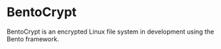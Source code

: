 # BentoCrypt
BentoCrypt is an encrypted Linux file system in development using the Bento framework.
